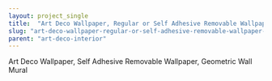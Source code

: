 ```yaml
---
layout: project_single
title:  "Art Deco Wallpaper, Regular or Self Adhesive Removable Wallpaper, Geometric Wall Mural"
slug: "art-deco-wallpaper-regular-or-self-adhesive-removable-wallpaper-geometric-wall-mural"
parent: "art-deco-interior"
---
```

Art Deco Wallpaper, Self Adhesive Removable Wallpaper, Geometric Wall Mural